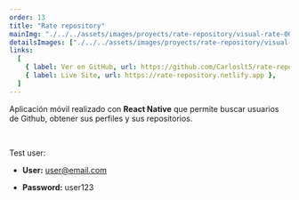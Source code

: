 ```yaml
---
order: 13
title: "Rate repository"
mainImg: "./../../assets/images/proyects/rate-repository/visual-rate-00.webp"
detailsImages: ["./../../assets/images/proyects/rate-repository/visual-rate-01.webp"]
links:
  [
    { label: Ver en GitHub, url: https://github.com/Carloslt5/rate-repository-app },
    { label: Live Site, url: https://rate-repository.netlify.app },
  ]
---
```


Aplicación móvil realizado con **React Native** que permite buscar usuarios de Github, obtener sus perfiles y sus repositorios.

<br/>

Test user:

- **User:** user@email.com

- **Password:** user123
